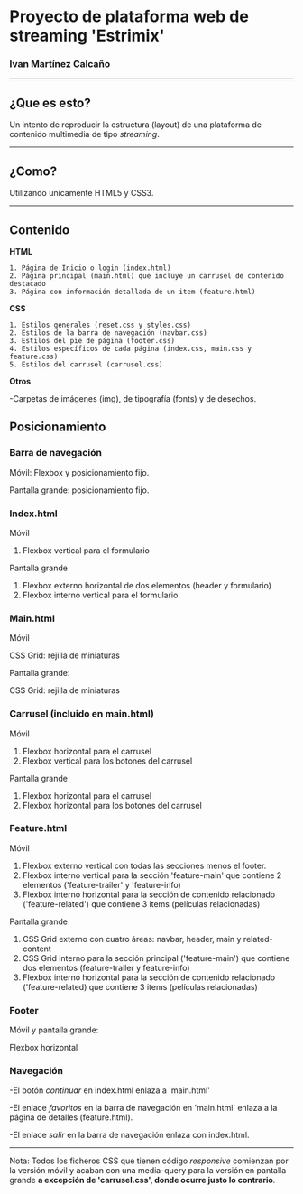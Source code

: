 # Proyecto de plataforma web de streaming 'Estrimix'

### Ivan Martínez Calcaño
---

## ¿Que es esto? 

Un intento de reproducir la  estructura (layout) de una plataforma de contenido multimedia 
de tipo *streaming*. 

---

## ¿Como?
Utilizando unicamente  HTML5 y CSS3.

---
## Contenido
**HTML**

    1. Página de Inicio o login (index.html)
    2. Página principal (main.html) que incluye un carrusel de contenido destacado 
    3. Página con información detallada de un item (feature.html)

**CSS**

    1. Estilos generales (reset.css y styles.css)
    2. Estilos de la barra de navegación (navbar.css)
    3. Estilos del pie de página (footer.css)
    4. Estilos específicos de cada página (index.css, main.css y feature.css)
    5. Estilos del carrusel (carrusel.css) 

**Otros**

-Carpetas de imágenes (img), de tipografía (fonts) y de desechos. 

## Posicionamiento ##

### Barra de navegación ###
Móvil: Flexbox y posicionamiento fijo.

Pantalla grande: posicionamiento fijo.


### Index.html ###
Móvil
1. Flexbox vertical para el formulario

Pantalla grande
1. Flexbox externo horizontal de dos elementos (header y formulario)
2. Flexbox interno vertical para el formulario


### Main.html ###

Móvil

CSS Grid: rejilla de miniaturas

Pantalla grande: 

CSS Grid: rejilla de miniaturas

### Carrusel (incluido en main.html) ###
Móvil
1. Flexbox horizontal para el carrusel
2. Flexbox vertical para los botones del carrusel

Pantalla grande 
1. Flexbox horizontal para el carrusel
2. Flexbox horizontal para los botones del carrusel

### Feature.html ###

Móvil
1. Flexbox externo vertical con todas las secciones menos el footer.
2. Flexbox interno vertical para la sección 'feature-main' que contiene 2 elementos ('feature-trailer' y 'feature-info) 
3. Flexbox interno horizontal para la sección de contenido relacionado ('feature-related') que contiene 3 items (películas relacionadas)

Pantalla grande
1. CSS Grid externo con cuatro áreas: navbar, header, main y related-content
2. CSS Grid interno para la sección principal ('feature-main') que contiene dos elementos (feature-trailer y feature-info)
3. Flexbox interno horizontal para la sección de contenido relacionado ('feature-related) que contiene 3 items (películas relacionadas)


### Footer ###
Móvil y pantalla grande:

Flexbox horizontal

### Navegación 
-El botón *continuar* en index.html enlaza a 'main.html'

-El enlace *favoritos* en la barra de navegación en 'main.html' enlaza a la página de detalles (feature.html). 

-El enlace *salir* en la barra de navegación enlaza con index.html.

---

Nota: Todos los ficheros CSS que tienen código *responsive* comienzan por la versión móvil y acaban con una media-query para la versión en pantalla
grande **a excepción de 'carrusel.css', donde ocurre justo lo contrario**. 
